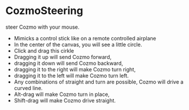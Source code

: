 # CozmoSteering
steer Cozmo with your mouse. 


* Mimicks a control stick like on a remote controlled airplane 
* In the center of the canvas, you will see a little circle. 
* Click and drag this cirkle 
* Dragging it up will send Cozmo forward, 
* dragging it down will send Cozmo backward, 
* dragging it to the right will make Cozmo turn right, 
* dragging it to the left will make Cozmo turn left.
* Any combinations of straight and turn are possible,
  Cozmo will drive a curved line. 
* Alt-drag will make Cozmo turn in place,
* Shift-drag will make Cozmo drive straight. 
